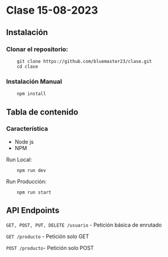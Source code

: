 # Clase 15-08-2023
## Instalación

### Clonar el repositorio:
```
    git clone https://github.com/bluemaster23/clase.git
    cd clase
```

### Instalación Manual

```
    npm install
```

## Tabla de contenido

### Característica
- Node js
- NPM

Run Local:
```
    npm run dev
```
Run Producción:
```
    npm run start
```

## API Endpoints

<code>GET, POST, PUT, DELETE /usuario</code> - Petición básica de enrutado

<code>GET /producto</code> - Petición solo GET

<code>POST /producto</code>- Petición solo POST